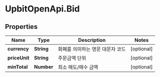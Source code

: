 # UpbitOpenApi.Bid

## Properties
Name | Type | Description | Notes
------------ | ------------- | ------------- | -------------
**currency** | **String** | 화폐를 의미하는 영문 대문자 코드 | [optional] 
**priceUnit** | **String** | 주문금액 단위 | [optional] 
**minTotal** | **Number** | 최소 매도/매수 금액 | [optional] 


